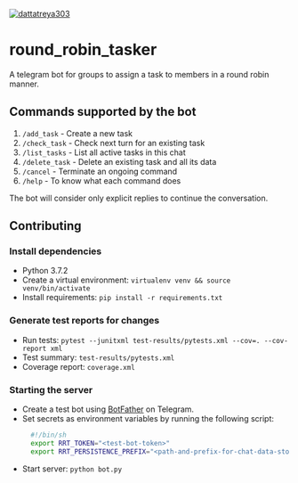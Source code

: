 [![dattatreya303](https://circleci.com/gh/dattatreya303/round_robin_tasker.svg?style=shield)](https://circleci.com/gh/dattatreya303/round_robin_tasker)
# round_robin_tasker
A telegram bot for groups to assign a task to members in a round robin manner.

## Commands supported by the bot
1. `/add_task` - Create a new task
2. `/check_task` - Check next turn for an existing task
3. `/list_tasks` - List all active tasks in this chat
4. `/delete_task` - Delete an existing task and all its data
5. `/cancel` - Terminate an ongoing command
6. `/help` - To know what each command does

The bot will consider only explicit replies to continue the conversation. 

## Contributing

### Install dependencies
- Python 3.7.2
- Create a virtual environment: `virtualenv venv && source venv/bin/activate`
- Install requirements: `pip install -r requirements.txt`

### Generate test reports for changes
- Run tests: `pytest --junitxml test-results/pytests.xml --cov=. --cov-report xml`
- Test summary: `test-results/pytests.xml`
- Coverage report: `coverage.xml`

### Starting the server
- Create a test bot using [BotFather](https://t.me/BotFather) on Telegram.
- Set secrets as environment variables by running the following script:
  ```bash
    #!/bin/sh
    export RRT_TOKEN="<test-bot-token>"
    export RRT_PERSISTENCE_PREFIX="<path-and-prefix-for-chat-data-store"
  ```
- Start server: `python bot.py`
